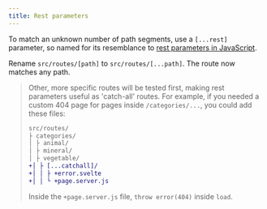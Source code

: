 ```yaml
---
title: Rest parameters
---
```


To match an unknown number of path segments, use a `[...rest]` parameter, so named for its resemblance to [rest parameters in JavaScript](https://developer.mozilla.org/en-US/docs/Web/JavaScript/Reference/Functions/rest_parameters).

Rename `src/routes/[path]` to `src/routes/[...path]`. The route now matches any path.

> Other, more specific routes will be tested first, making rest parameters useful as 'catch-all' routes. For example, if you needed a custom 404 page for pages inside `/categories/...`, you could add these files:
>
> ```diff
> src/routes/
> ├ categories/
> │ ├ animal/
> │ ├ mineral/
> │ ├ vegetable/
> +│ ├ [...catchall]/
> +│ │ ├ +error.svelte
> +│ │ └ +page.server.js
> ```
>
> Inside the `+page.server.js` file, `throw error(404)` inside `load`.
